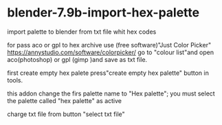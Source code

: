 # blender-7.9b-import-hex-palette
import palette to blender from txt file whit hex codes

for pass aco or gpl to hex archive use (free software)"Just Color Picker" https://annystudio.com/software/colorpicker/
go to  "colour list"and open aco(photoshop) or gpl (gimp )and save as txt file.

first create empty hex palete press"create empty hex palette" button in tools.

this addon change the firs palette name to "Hex palette"; you must select the palette called "hex palette" as active

charge txt file from button "select txt file"
